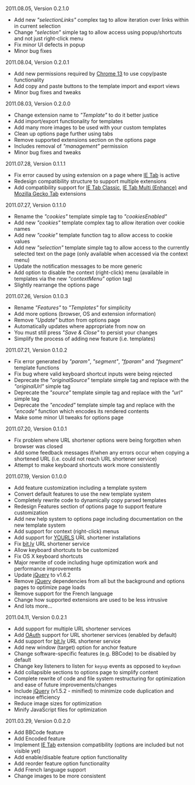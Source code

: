 2011.08.05, Version 0.2.1.0

* Add new *"selectionLinks"* complex tag to allow iteration over links within in current selection
* Change *"selection"* simple tag to allow access using popup/shortcuts and not just right-click menu
* Fix minor UI defects in popup
* Minor bug fixes

2011.08.04, Version 0.2.0.1

* Add new permissions required by [Chrome 13](http://code.google.com/chrome/extensions/whats_new.html#13) to use copy/paste functionality
* Add copy and paste buttons to the template import and export views
* Minor bug fixes and tweaks

2011.08.03, Version 0.2.0.0

* Change extension name to *"Template"* to do it better justice
* Add import/export functionality for templates
* Add many more images to be used with your custom templates
* Clean up options page further using tabs
* Remove supported extensions section on the options page
 * Includes removal of *"management"* permission
* Minor bug fixes and tweaks

2011.07.28, Version 0.1.1.1

* Fix error caused by using extension on a page where [IE Tab](https://chrome.google.com/webstore/detail/hehijbfgiekmjfkfjpbkbammjbdenadd) is active
* Redesign compatibility structure to support multiple extensions
* Add compatibility support for [IE Tab Classic](https://chrome.google.com/webstore/detail/miedgcmlgpmdagojnnbemlkgidepfjfi), [IE Tab Multi (Enhance)](https://chrome.google.com/webstore/detail/fnfnbeppfinmnjnjhedifcfllpcfgeea) and [Mozilla Gecko Tab](https://chrome.google.com/webstore/detail/icoloanbecehinobmflpeglknkplbfbm) extensions

2011.07.27, Version 0.1.1.0

* Rename the *"cookies"* template simple tag to *"cookiesEnabled"*
* Add new *"cookies"* template complex tag to allow iteration over cookie names
* Add new *"cookie"* template function tag to allow access to cookie values
* Add new *"selection"* template simple tag to allow access to the currently selected text on the page (only available when accessed via the context menu)
* Update the notification messages to be more generic
* Add option to disable the context (right-click) menu (available in templates via the new *"contextMenu"* option tag)
* Slightly rearrange the options page

2011.07.26, Version 0.1.0.3

* Rename *"Features"* to *"Templates"* for simplicity
* Add more options (browser, OS and extension information)
* Remove *"Update"* button from options page
 * Automatically updates where appropriate from now on
 * You must still press *"Save & Close"* to persist your changes
* Simplify the process of adding new feature (i.e. templates)

2011.07.21, Version 0.1.0.2

* Fix error generated by *"param"*, *"segment"*, *"fparam"* and *"fsegment"* template functions
* Fix bug where valid keyboard shortcut inputs were being rejected
* Deprecate the *"originalSource"* template simple tag and replace with the *"originalUrl"* simple tag
* Deprecate the *"source"* template simple tag and replace with the *"url"* simple tag
* Deprecate the *"encoded"* template simple tag and replace with the *"encode"* function which encodes its rendered contents
* Make some minor UI tweaks for options page

2011.07.20, Version 0.1.0.1

* Fix problem where URL shortener options were being forgotten when browser was closed
* Add some feedback messages if/when any errors occur when copying a shortened URL (i.e. could not reach URL shortener service)
* Attempt to make keyboard shortcuts work more consistently

2011.07.19, Version 0.1.0.0

* Add feature customization including a template system
* Convert default features to use the new template system
* Completely rewrite code to dynamically copy parsed templates
* Redesign Features section of options page to support feature customization
* Add new help system to options page including documentation on the new template system
* Add support for context (right-click) menus
* Add support for [YOURLS](http://yourls.org) URL shortener installations
* Fix [bit.ly](http://bit.ly) URL shortener service
* Allow keyboard shortcuts to be customized
* Fix OS X keyboard shortcuts
* Major rewrite of code including huge optimization work and performance improvements
* Update [jQuery](http://jquery.com) to v1.6.2
* Remove [jQuery](http://jquery.com) dependencies from all but the background and options pages to optimize page loads
* Remove support for the French language
* Change how supported extensions are used to be less intrusive
* And lots more...

2011.04.11, Version 0.0.2.1

* Add support for multiple URL shortener services
* Add [OAuth](http://oauth.net) support for URL shortener services (enabled by default)
* Add support for [bit.ly](http://bit.ly) URL shortener service
* Add new window (target) option for anchor feature
* Change software-specific features (e.g. BBCode) to be disabled by default
* Change key listeners to listen for `keyup` events as opposed to `keydown`
* Add collapsible sections to options page to simplify content
* Complete rewrite of code and file system restructuring for optimization and ease of future improvements/changes
* Include [jQuery](http://jquery.com) (v1.5.2 - minified) to minimize code duplication and increase efficiency
* Reduce image sizes for optimization
* Minify JavaScript files for optimization

2011.03.29, Version 0.0.2.0

* Add BBCode feature
* Add Encoded feature
* Implement [IE Tab](https://chrome.google.com/webstore/detail/hehijbfgiekmjfkfjpbkbammjbdenadd) extension compatibility (options are included but not visible yet)
* Add enable/disable feature option functionality
* Add reorder feature option functionality
* Add French language support
* Change images to be more consistent
